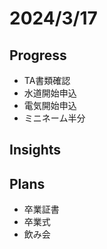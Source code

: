 # 2024/3/17

## Progress

- TA書類確認
- 水道開始申込
- 電気開始申込
- ミニネーム半分

## Insights

## Plans

- 卒業証書
- 卒業式
- 飲み会
